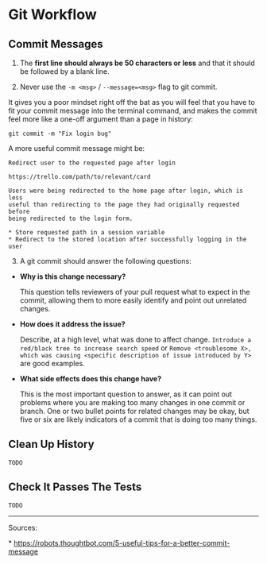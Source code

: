 # Git Workflow

## Commit Messages

1. The **first line should always be 50 characters or less** and that it should be followed by a blank line.

2. Never use the `-m <msg>` / `--message=<msg>` flag to git commit.

  It gives you a poor mindset right off the bat as you will feel that you have to fit your commit message into the terminal command, and makes the commit feel more like a one-off argument than a page in history:

  `git commit -m "Fix login bug"`

  A more useful commit message might be:

  ```
Redirect user to the requested page after login

https://trello.com/path/to/relevant/card

Users were being redirected to the home page after login, which is less
useful than redirecting to the page they had originally requested before
being redirected to the login form.

* Store requested path in a session variable
* Redirect to the stored location after successfully logging in the user
```

3. A git commit should answer the following questions:

  * **Why is this change necessary?**
  
    This question tells reviewers of your pull request what to expect in the commit, allowing them to more easily identify and point out unrelated changes.

  * **How does it address the issue?**
  
    Describe, at a high level, what was done to affect change. `Introduce a red/black tree to increase search speed` or `Remove <troublesome X>, which was causing <specific description of issue introduced by Y>` are good examples.

  * **What side effects does this change have?**
  
    This is the most important question to answer, as it can point out problems where you are making too many changes in one commit or branch. One or two bullet points for related changes may be okay, but five or six are likely indicators of a commit that is doing too many things.

## Clean Up History

`TODO`

## Check It Passes The Tests

`TODO`

***

Sources:

* https://robots.thoughtbot.com/5-useful-tips-for-a-better-commit-message
